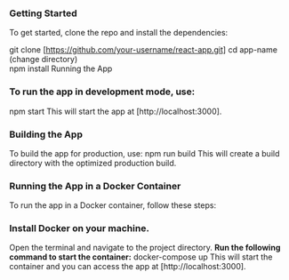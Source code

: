 ### Getting Started

To get started, clone the repo and install the dependencies:

git clone [https://github.com/your-username/react-app.git]
cd app-name  (change directory)  
npm install
Running the App

### To run the app in development mode, use:

npm start
This will start the app at [http://localhost:3000].

### Building the App

To build the app for production, use:
npm run build
This will create a build directory with the optimized production build.

### Running the App in a Docker Container

To run the app in a Docker container, follow these steps:

### Install Docker on your machine.

Open the terminal and navigate to the project directory.
**Run the following command to start the container:**
docker-compose up
This will start the container and you can access the app at [http://localhost:3000].
